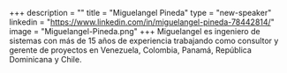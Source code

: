 +++
description = ""
title = "Miguelangel Pineda"
type = "new-speaker"
linkedin = "https://www.linkedin.com/in/miguelangel-pineda-78442814/"
image = "Miguelangel-Pineda.png"
+++
Miguelangel es ingeniero de sistemas con más de 15 años de experiencia trabajando como consultor y gerente de proyectos en Venezuela, Colombia, Panamá, República Dominicana y Chile.